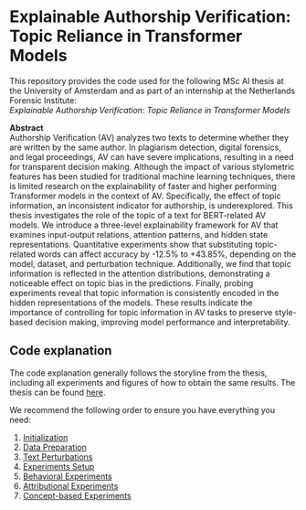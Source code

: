 # Explainable Authorship Verification: Topic Reliance in Transformer Models

This repository provides the code used for the following MSc AI thesis at the University of Amsterdam and as part of an internship at the Netherlands Forensic Institute: \
*Explainable Authorship Verification: Topic Reliance in Transformer Models*

**Abstract** \
Authorship Verification (AV) analyzes two texts to determine whether they are written by the same author. In plagiarism detection, digital forensics, and legal proceedings, AV can have severe implications, resulting in a need for transparent decision making. Although the impact of various stylometric features has been studied for traditional machine learning techniques, there is limited research on the explainability of faster and higher performing Transformer models in the context of AV. Specifically, the effect of topic information, an inconsistent indicator for authorship, is underexplored. This thesis investigates the role of the topic of a text for BERT-related AV models. We introduce a three-level explainability framework for AV that examines input-output relations, attention patterns, and hidden state representations. Quantitative experiments show that substituting topic-related words can affect accuracy by -12.5\% to +43.85\%, depending on the model, dataset, and perturbation technique. Additionally, we find that topic information is reflected in the attention distributions, demonstrating a noticeable effect on topic bias in the predictions. Finally, probing experiments reveal that topic information is consistently encoded in the hidden representations of the models. These results indicate the importance of controlling for topic information in AV tasks to preserve style-based decision making, improving model performance and interpretability.

## Code explanation
The code explanation generally follows the storyline from the thesis, including all experiments and figures of how to obtain the same results.
The thesis can be found [here](https://dspace.uba.uva.nl/server/api/core/bitstreams/a2c86cd4-9e90-47e7-8dc6-4638d5650766/content).

We recommend the following order to ensure you have everything you need:
1. [Initialization](Usage/Initialization.md)
2. [Data Preparation](Usage/Data_preparation.md)
3. [Text Perturbations](Usage/Text_perturbation.md)
4. [Experiments Setup](Usage/Experiments_setup.md)
5. [Behavioral Experiments](Usage/Behavioral.md)
6. [Attributional Experiments](Usage/Attributional.md)
7. [Concept-based Experiments](Usage/Concept_based.md)
